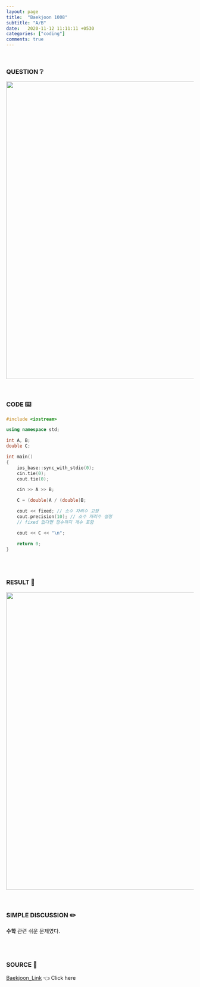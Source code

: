 ```yaml
---
layout: page
title:  "Baekjoon 1008"
subtitle: "A/B"
date:   2020-11-12 11:11:11 +0530
categories: ["coding"]
comments: true
---
```


<br>

### QUESTION ❔

<img src="{{ '/assets/baekjoon/1008.jpg' }}" style="width: 800px; height: auto; margin-left: auto; margin-right: auto; display: block;">  

<br>
<br>

### CODE ⌨️

```c++
#include <iostream>

using namespace std;

int A, B;
double C;

int main()
{
	ios_base::sync_with_stdio(0);
	cin.tie(0);
	cout.tie(0);

	cin >> A >> B;

	C = (double)A / (double)B;

	cout << fixed; // 소수 자리수 고정
	cout.precision(10); // 소수 자리수 설정
	// fixed 없다면 정수까지 개수 포함

	cout << C << "\n";

	return 0;
}
```  

<br>
<br>

### RESULT 💛

<img src="{{ '/assets/baekjoon/1008r.jpg' }}" style="width: 800px; height: auto; margin-left: auto; margin-right: auto; display: block;">  

<br>
<br>

### SIMPLE DISCUSSION ✏️

**수학** 관련 쉬운 문제였다.  

<br>
<br>

### SOURCE 💎

[Baekjoon_Link][link] 👈 Click here  

<br>
<br>
<br>

<script src="https://utteranc.es/client.js"
        repo="DCherish/DCherish.github.io"
        issue-term="pathname"
        theme="boxy-light"
        crossorigin="anonymous"
        async>
</script>

[link]: https://www.acmicpc.net/problem/1008